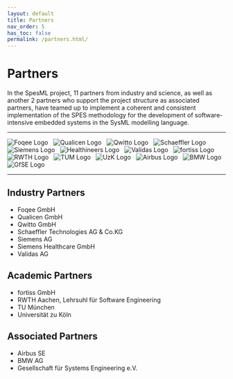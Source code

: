 ```yaml
---
layout: default
title: Partners
nav_order: 5
has_toc: false
permalink: /partners.html/
---
```

# Partners
In the SpesML project, 11 partners from industry and science, as well as another 2 partners who support the project structure as associated partners, have teamed up to implement a coherent and consistent implementation of the SPES methodology for the development of software-intensive embedded systems in the SysML modelling language.

***

<!---  -->
![Foqee Logo](/images/foqee_resized.png) &nbsp;
![Qualicen Logo](/images/qualicen_resized.png) &nbsp;
![Qwitto Logo](/images/qwitto_resized.jpg) &nbsp;
![Schaeffler Logo](/images/schaeffler_resized.png) &nbsp;
![Siemens Logo](/images/siemens_resized.png) &nbsp;
![Healthineers Logo](/images/healthineers_resized.png) &nbsp;
![Validas Logo](/images/validas_resized.png) &nbsp;
![fortiss Logo](/images/fortiss_resized.png) &nbsp;
![RWTH Logo](/images/rwth_resized.png) &nbsp;
![TUM Logo](/images/tum_resized.png) &nbsp;
![UzK Logo](/images/uzk_resized.png) &nbsp;
![Airbus Logo](/images/airbus_resized.png) &nbsp;
![BMW Logo](/images/bmw_resized.png) &nbsp;
![GfSE Logo](/images/gfse_resized.jpg)
<!---  -->

***

## Industry Partners
* Foqee GmbH
* Qualicen GmbH
* Qwitto GmbH
* Schaeffler Technologies AG & Co.KG
* Siemens AG
* Siemens Healthcare GmbH
* Validas AG

## Academic Partners
* fortiss GmbH
* RWTH Aachen, Lehrsuhl für Software Engineering
* TU München
* Universität zu Köln

## Associated Partners
* Airbus SE
* BMW AG
* Gesellschaft für Systems Engineering e.V.
